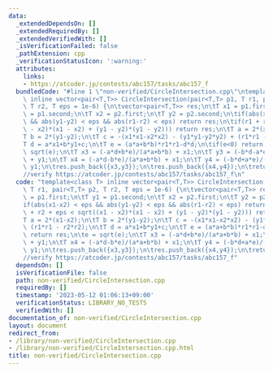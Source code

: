```yaml
---
data:
  _extendedDependsOn: []
  _extendedRequiredBy: []
  _extendedVerifiedWith: []
  _isVerificationFailed: false
  _pathExtension: cpp
  _verificationStatusIcon: ':warning:'
  attributes:
    links:
    - https://atcoder.jp/contests/abc157/tasks/abc157_f
  bundledCode: "#line 1 \"non-verified/CircleIntersection.cpp\"\ntemplate<class T>\
    \ inline vector<pair<T,T>> CircleIntersection(pair<T,T> p1, T r1, pair<T,T> p2,\
    \ T r2, T eps = 1e-6) {\n\tvector<pair<T,T>> res;\n\tT x1 = p1.first;\n\tT y1\
    \ = p1.second;\n\tT x2 = p2.first;\n\tT y2 = p2.second;\n\tif(abs(x1-x2) < eps\
    \ && abs(y1-y2) < eps && abs(r1-r2) < eps) return res;\n\tif(r1 + r2 + eps < sqrt((x1\
    \ - x2)*(x1 - x2) + (y1 - y2)*(y1 - y2))) return res;\n\tT a = 2*(x1-x2);\n\t\
    T b = 2*(y1-y2);\n\tT c = -(x1*x1-x2*x2) - (y1*y1-y2*y2) + (r1*r1 - r2*r2);\n\t\
    T d = a*x1+b*y1+c;\n\tT e = (a*a+b*b)*r1*r1-d*d;\n\tif(e<0) return res;\n\te =\
    \ sqrt(e);\n\tT x3 = (-a*d+b*e)/(a*a+b*b) + x1;\n\tT y3 = (-b*d-a*e)/(a*a+b*b)\
    \ + y1;\n\tT x4 = (-a*d-b*e)/(a*a+b*b) + x1;\n\tT y4 = (-b*d+a*e)/(a*a+b*b) +\
    \ y1;\n\tres.push_back({x3,y3});\n\tres.push_back({x4,y4});\n\treturn res;\n}\n\
    //verify https://atcoder.jp/contests/abc157/tasks/abc157_f\n"
  code: "template<class T> inline vector<pair<T,T>> CircleIntersection(pair<T,T> p1,\
    \ T r1, pair<T,T> p2, T r2, T eps = 1e-6) {\n\tvector<pair<T,T>> res;\n\tT x1\
    \ = p1.first;\n\tT y1 = p1.second;\n\tT x2 = p2.first;\n\tT y2 = p2.second;\n\t\
    if(abs(x1-x2) < eps && abs(y1-y2) < eps && abs(r1-r2) < eps) return res;\n\tif(r1\
    \ + r2 + eps < sqrt((x1 - x2)*(x1 - x2) + (y1 - y2)*(y1 - y2))) return res;\n\t\
    T a = 2*(x1-x2);\n\tT b = 2*(y1-y2);\n\tT c = -(x1*x1-x2*x2) - (y1*y1-y2*y2) +\
    \ (r1*r1 - r2*r2);\n\tT d = a*x1+b*y1+c;\n\tT e = (a*a+b*b)*r1*r1-d*d;\n\tif(e<0)\
    \ return res;\n\te = sqrt(e);\n\tT x3 = (-a*d+b*e)/(a*a+b*b) + x1;\n\tT y3 = (-b*d-a*e)/(a*a+b*b)\
    \ + y1;\n\tT x4 = (-a*d-b*e)/(a*a+b*b) + x1;\n\tT y4 = (-b*d+a*e)/(a*a+b*b) +\
    \ y1;\n\tres.push_back({x3,y3});\n\tres.push_back({x4,y4});\n\treturn res;\n}\n\
    //verify https://atcoder.jp/contests/abc157/tasks/abc157_f"
  dependsOn: []
  isVerificationFile: false
  path: non-verified/CircleIntersection.cpp
  requiredBy: []
  timestamp: '2023-05-12 01:06:13+09:00'
  verificationStatus: LIBRARY_NO_TESTS
  verifiedWith: []
documentation_of: non-verified/CircleIntersection.cpp
layout: document
redirect_from:
- /library/non-verified/CircleIntersection.cpp
- /library/non-verified/CircleIntersection.cpp.html
title: non-verified/CircleIntersection.cpp
---
```

